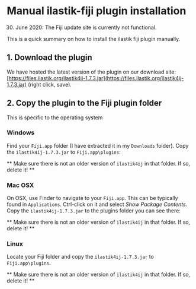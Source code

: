 # Manual ilastik-fiji plugin installation

30. June 2020: The Fiji update site is currently not functional.

This is a quick summary on how to install the ilastik fiji plugin manually.

## 1. Download the plugin

We have hosted the latest version of the plugin on our download site:
[https://files.ilastik.org/ilastik4ij-1.7.3.jar](https://files.ilastik.org/ilastik4ij-1.7.3.jar) (right click, save).

## 2. Copy the plugin to the Fiji plugin folder

This is specific to the operating system


### Windows

Find your `Fiji.app` folder (I have extracted it in my `Downloads` folder).
Copy the `ilastik4ij-1.7.3.jar` to `Fiji.app\plugins`:

** Make sure there is not an older version of `ilastik4ij` in that folder. If so, delete it! **


### Mac OSX

On OSX, use Finder to navigate to your `Fiji.app`.
This can be typically found in `Applications`.
Ctrl-click on it and select _Show Package Contents_.
Copy the `ilastik4ij-1.7.3.jar` to the plugins folder you can see there:


** Make sure there is not an older version of `ilastik4ij` in that folder. If so, delete it! **

### Linux

Locate your Fiji folder and copy the `ilastik4ij-1.7.3.jar` to `Fiji.app\plugins`.

** Make sure there is not an older version of `ilastik4ij` in that folder. If so, delete it! **
